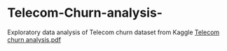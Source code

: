 # Telecom-Churn-analysis-
Exploratory data analysis of Telecom churn dataset from Kaggle
[Telecom churn analysis.pdf](https://github.com/RJose23/Telecom-Churn-analysis-/files/6988181/Telecom.churn.analysis.pdf)
